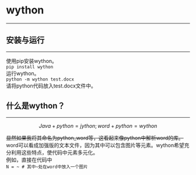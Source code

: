 # wython

---
## 安装与运行

---
使用pip安装wython。  
`pip install wython`  
运行wython。  
`python -m wython test.docx`  
请将python代码放入test.docx文件中。

## 什么是wython？

---
$$Java + python = jython ; word + python = wython$$  

~~显然如果我将其命名为python_word等，这看起来像python中解析word的库。~~  
word可以看成加强版的文本文件，因为其中可以包含图片等元素。wython希望充分利用这些特点，使代码中元素多元化。  
例如，直接在代码中  
`N = ~ # 其中~处在word中放入一个图片`  

